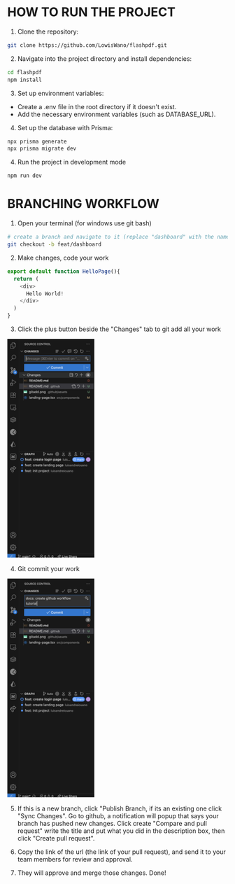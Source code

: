 # HOW TO RUN THE PROJECT
1. Clone the repository:
```bash
git clone https://github.com/LowisWano/flashpdf.git
```

2. Navigate into the project directory and install dependencies:
```bash
cd flashpdf
npm install
```

3. Set up environment variables:
- Create a .env file in the root directory if it doesn't exist.
- Add the necessary environment variables (such as DATABASE_URL).

4. Set up the database with Prisma:
```bash
npx prisma generate
npx prisma migrate dev
```

4. Run the project in development mode
```bash
npm run dev
```


# BRANCHING WORKFLOW
1. Open your terminal (for windows use git bash)

```bash
# create a branch and navigate to it (replace "dashboard" with the name of the branch you are working on)
git checkout -b feat/dashboard
```

2. Make changes, code your work
```javascript
export default function HelloPage(){
  return (
    <div>
      Hello World!
    </div>
  )
}
```

3. Click the plus button beside the "Changes" tab to git add all your work
<img src="./assets/gitadd.png" alt="Git Add Screenshot" height="500" />

4. Git commit your work
<img src="./assets/gitcommit.png" alt="Git Add Screenshot" height="500" />

5. If this is a new branch, click "Publish Branch, if its an existing one click "Sync Changes". Go to github, a notification will popup that says your branch has pushed new changes. Click create "Compare and pull request" write the title and put what you did in the description box, then click "Create pull request".

6. Copy the link of the url (the link of your pull request), and send it to your team members for review and approval.

7. They will approve and merge those changes. Done!